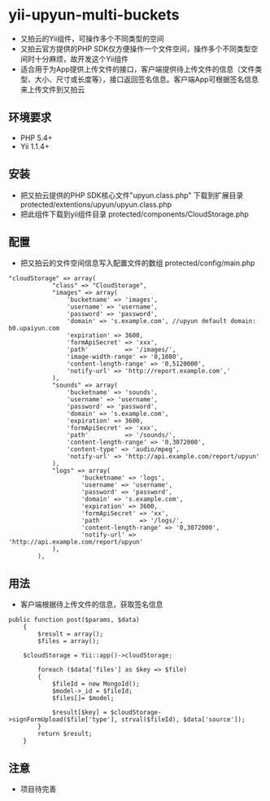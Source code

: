 # yii-upyun-multi-buckets
* 又拍云的Yii组件，可操作多个不同类型的空间
* 又拍云官方提供的PHP SDK仅方便操作一个文件空间，操作多个不同类型空间时十分麻烦，故开发这个Yii组件
* 适合用于为App提供上传文件的接口，客户端提供待上传文件的信息（文件类型、大小、尺寸或长度等），接口返回签名信息。客户端App可根据签名信息来上传文件到又拍云

## 环境要求
* PHP 5.4+
* Yii 1.1.4+

## 安装
* 把又拍云提供的PHP SDK核心文件"upyun.class.php" 下载到扩展目录 protected/extentions/upyun/upyun.class.php
* 把此组件下载到yii组件目录 protected/components/CloudStorage.php

## 配置
* 把又拍云的文件空间信息写入配置文件的数组 protected/config/main.php
```
"cloudStorage" => array(
            "class" => "CloudStorage",
            "images" => array(
                'bucketname' => 'images',
                'username' => 'username',
                'password' => 'password',
                'domain' => 's.example.com', //upyun default domain: b0.upaiyun.com
                'expiration' => 3600,
                'formApiSecret' => 'xxx',
                'path'          => '/images/',
                'image-width-range' => '0,1080',
                'content-length-range' => '0,5120000',
                'notify-url' => 'http://report.example.com','
            ),
            "sounds" => array(
                'bucketname' => 'sounds',
                'username' => 'username',
                'password' => 'password',
                'domain' => 's.example.com',
                'expiration' => 3600,
                'formApiSecret' => 'xxx',
                'path'          => '/sounds/',
                'content-length-range' => '0,3072000',
                'content-type' => 'audio/mpeg',
                'notify-url' => 'http://api.example.com/report/upyun'
            ),
            "logs" => array(
                    'bucketname' => 'logs',
                    'username' => 'username',
                    'password' => 'password',
                    'domain' => 's.example.com',
                    'expiration' => 3600,
                    'formApiSecret' => 'xx',
                    'path'          => '/logs/',
                    'content-length-range' => '0,3072000',
                    'notify-url' => 'http://api.example.com/report/upyun'
            ),
        ),
```

## 用法
* 客户端根据待上传文件的信息，获取签名信息
```
public function post($params, $data)
	{
		$result = array();
		$files = array();
    
    $cloudStorage = Yii::app()->cloudStorage;

		foreach ($data['files'] as $key => $file)
		{
			$fileId = new MongoId();
			$model->_id = $fileId;
			$files[]= $model;
			
			$result[$key] = $cloudStorage->signFormUpload($file['type'], strval($fileId), $data['source']);
		}
		return $result;
	}
```

## 注意
* 项目待完善
